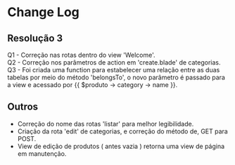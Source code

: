 # Change Log

## Resolução 3

Q1 - Correção nas rotas dentro do view 'Welcome'. \
Q2 - Correção nos parâmetros de action em 'create.blade' de categorias. \
Q3 - Foi criada uma function para estabelecer uma relação entre as duas tabelas por meio do método 'belongsTo', o novo parâmetro é passado para a view e acessado por {{ $produto -> category -> name }}. 

## Outros 
* Correção do nome das rotas 'listar' para melhor legibilidade.
* Criação da rota 'edit' de categorias, e correção do método de, GET para POST.
* View de edição de produtos ( antes vazia ) retorna uma view de página em manutenção. 


